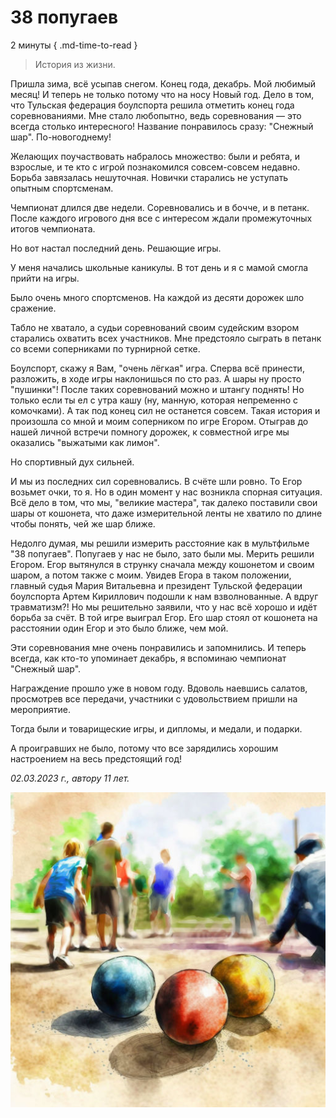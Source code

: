 # 38 попугаев

2 минуты
{ .md-time-to-read }

> История из жизни.

Пришла зима, всё усыпав снегом. Конец года, декабрь. Мой любимый месяц! И теперь не только потому что на носу Новый год. Дело в том, что Тульская федерация боулспорта решила отметить конец года соревнованиями. Мне стало любопытно, ведь соревнования — это всегда столько интересного! Название понравилось сразу: "Снежный шар". По-новогоднему!

Желающих поучаствовать набралось множество: были и ребята, и взрослые, и те кто с игрой познакомился совсем-совсем недавно. Борьба завязалась нешуточная. Новички старались не уступать опытным спортсменам.

Чемпионат длился две недели. Соревновались и в бочче, и в петанк. После каждого игрового дня все с интересом ждали промежуточных итогов чемпионата.

Но вот настал последний день. Решающие игры.

У меня начались школьные каникулы. В тот день и я с мамой смогла прийти на игры.

Было очень много спортсменов. На каждой из десяти дорожек шло сражение.

Табло не хватало, а судьи соревнований своим судейским взором старались охватить всех участников. Мне предстояло сыграть в петанк со всеми соперниками по турнирной сетке.

Боулспорт, скажу я Вам, "очень лёгкая" игра. Сперва всё принести, разложить, в ходе игры наклонишься по сто раз. А шары ну просто "пушинки"! После таких соревнований можно и штангу поднять! Но только если ты ел с утра кашу (ну, манную, которая непременно с комочками). А так под конец сил не останется совсем. Такая история и произошла со мной и моим соперником по игре Егором. Отыграв до нашей личной встречи помногу дорожек, к совместной игре мы оказались "выжатыми как лимон".

Но спортивный дух сильней.

И мы из последних сил соревновались. В счёте шли ровно. То Егор возьмет очки, то я. Но в один момент у нас возникла спорная ситуация. Всё дело в том, что мы, "великие мастера", так далеко поставили свои шары от кошонета, что даже измерительной ленты не хватило по длине чтобы понять, чей же шар ближе.
 
Недолго думая, мы решили измерить расстояние как в мультфильме "38 попугаев". Попугаев у нас не было, зато были мы. Мерить решили Егором. Егор вытянулся в струнку сначала между кошонетом и своим шаром, а потом также с моим. Увидев Егора в таком положении, главный судья Мария Витальевна и президент Тульской федерации боулспорта Артем Кириллович подошли к нам взволнованные. А вдруг травматизм?! Но мы решительно заявили, что у нас всё хорошо и идёт борьба за счёт. В той игре выиграл Егор. Его шар стоял от кошонета на расстоянии один Егор и это было ближе, чем мой.

Эти соревнования мне очень понравились и запомнились. И теперь всегда, как кто-то упоминает декабрь, я вспоминаю чемпионат "Снежный шар".

Награждение прошло уже в новом году. Вдоволь наевшись салатов, просмотрев все передачи, участники с удовольствием пришли на мероприятие.

Тогда были и товарищеские игры, и дипломы, и медали, и подарки.

А проигравших не было, потому что все зарядились хорошим настроением на весь предстоящий год!

*02.03.2023 г., автору 11 лет.*

![Соревнования по боулспорту](../images/boulsport.jpg)
